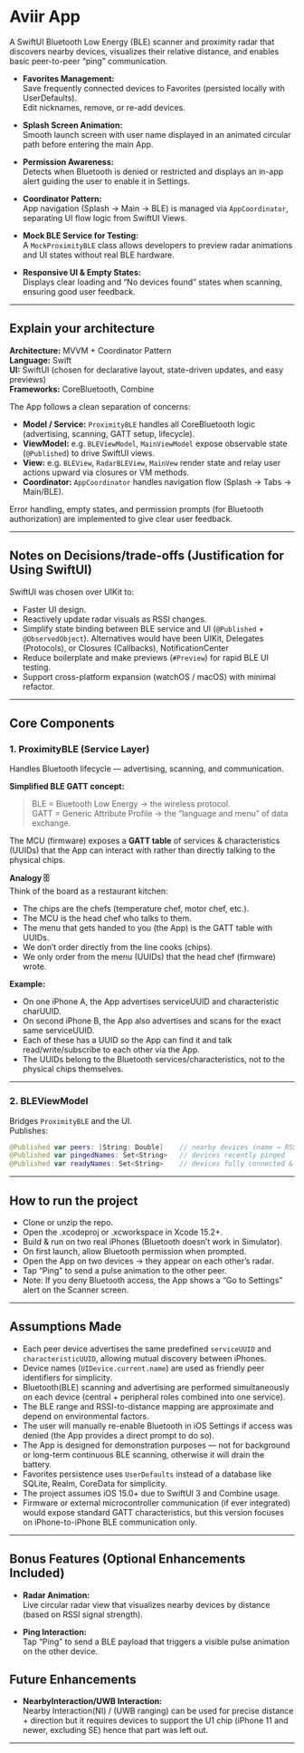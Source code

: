 # Aviir App

A SwiftUI Bluetooth Low Energy (BLE) scanner and proximity radar that discovers nearby devices, visualizes their relative distance, and enables basic peer-to-peer “ping” communication.

- **Favorites Management:**  
  Save frequently connected devices to Favorites (persisted locally with UserDefaults).  
  Edit nicknames, remove, or re-add devices.

- **Splash Screen Animation:**  
  Smooth launch screen with user name displayed in an animated circular path before entering the main App.

- **Permission Awareness:**  
  Detects when Bluetooth is denied or restricted and displays an in-app alert guiding the user to enable it in Settings.

- **Coordinator Pattern:**  
  App navigation (Splash → Main → BLE) is managed via `AppCoordinator`, separating UI flow logic from SwiftUI Views.

- **Mock BLE Service for Testing:**  
  A `MockProximityBLE` class allows developers to preview radar animations and UI states without real BLE hardware.

- **Responsive UI & Empty States:**  
  Displays clear loading and “No devices found” states when scanning, ensuring good user feedback.


---

## Explain your architecture

**Architecture:** MVVM + Coordinator Pattern  
**Language:** Swift  
**UI:** SwiftUI (chosen for declarative layout, state-driven updates, and easy previews)  
**Frameworks:** CoreBluetooth, Combine  

The App follows a clean separation of concerns:
- **Model / Service:** `ProximityBLE` handles all CoreBluetooth logic (advertising, scanning, GATT setup, lifecycle).
- **ViewModel:** e.g. `BLEViewModel`, `MainViewModel` expose observable state (`@Published`) to drive SwiftUI views.
- **View:** e.g. `BLEView`, `RadarBLEView`, `MainVew` render state and relay user actions upward via closures or VM methods.
- **Coordinator:** `AppCoordinator` handles navigation flow (Splash → Tabs → Main/BLE).

Error handling, empty states, and permission prompts (for Bluetooth authorization) are implemented to give clear user feedback.

---

## Notes on Decisions/trade-offs (Justification for Using SwiftUI)

SwiftUI was chosen over UIKit to:
- Faster UI design.
- Reactively update radar visuals as RSSI changes.
- Simplify state binding between BLE service and UI (`@Published` + `@ObservedObject`). Alternatives would have been UIKit, Delegates (Protocols), or Closures (Callbacks), NotificationCenter
- Reduce boilerplate and make previews (`#Preview`) for rapid BLE UI testing.
- Support cross-platform expansion (watchOS / macOS) with minimal refactor.

---

## Core Components

### **1. ProximityBLE (Service Layer)**
Handles Bluetooth lifecycle — advertising, scanning, and communication.

**Simplified BLE GATT concept:**
> BLE = Bluetooth Low Energy → the wireless protocol.  
> GATT = Generic Attribute Profile → the “language and menu” of data exchange.

The MCU (firmware) exposes a **GATT table** of services & characteristics (UUIDs) that the App can interact with rather than directly talking to the physical chips.

**Analogy 🗄️**  
Think of the board as a restaurant kitchen:
- The chips are the chefs (temperature chef, motor chef, etc.).
- The MCU is the head chef who talks to them.
- The menu that gets handed to you (the App) is the GATT table with UUIDs.
- We don’t order directly from the line cooks (chips).
- We only order from the menu (UUIDs) that the head chef (firmware) wrote.

**Example:**

- On one iPhone A, the App advertises serviceUUID and characteristic charUUID.
- On second iPhone B, the App also advertises and scans for the exact same serviceUUID.
- Each of these has a UUID so the App can find it and talk read/write/subscribe to each other via the App.
- The UUIDs belong to the Bluetooth services/characteristics, not to the physical chips themselves.

---

### **2. BLEViewModel**
Bridges `ProximityBLE` and the UI.  
Publishes:
```swift
@Published var peers: [String: Double]    // nearby devices (name → RSSI)
@Published var pingedNames: Set<String>   // devices recently pinged
@Published var readyNames: Set<String>    // devices fully connected & ready
```

--- 


## How to run the project
- Clone or unzip the repo.
- Open the .xcodeproj or .xcworkspace in Xcode 15.2+.
- Build & run on two real iPhones (Bluetooth doesn’t work in Simulator).
- On first launch, allow Bluetooth permission when prompted.
- Open the App on two devices → they appear on each other’s radar.
- Tap “Ping” to send a pulse animation to the other peer.
- Note: If you deny Bluetooth access, the App shows a “Go to Settings” alert on the Scanner screen.

---

## Assumptions Made

- Each peer device advertises the same predefined `serviceUUID` and `characteristicUUID`, allowing mutual discovery between iPhones.
- Device names (`UIDevice.current.name`) are used as friendly peer identifiers for simplicity.
- Bluetooth(BLE) scanning and advertising are performed simultaneously on each device (central + peripheral roles combined into one service).
- The BLE range and RSSI-to-distance mapping are approximate and depend on environmental factors.
- The user will manually re-enable Bluetooth in iOS Settings if access was denied (the App provides a direct prompt to do so).
- The App is designed for demonstration purposes — not for background or long-term continuous BLE scanning, otherwise it will drain the battery.
- Favorites persistence uses `UserDefaults` instead of a database like SQLite, Realm, CoreData for simplicity.
- The project assumes iOS 15.0+ due to SwiftUI 3 and Combine usage.
- Firmware or external microcontroller communication (if ever integrated) would expose standard GATT characteristics, but this version focuses on iPhone-to-iPhone BLE communication only.

---

## Bonus Features (Optional Enhancements Included)

- **Radar Animation:**  
  Live circular radar view that visualizes nearby devices by distance (based on RSSI signal strength).

- **Ping Interaction:**  
  Tap “Ping” to send a BLE payload that triggers a visible pulse animation on the other device.

## Future Enhancements

- **NearbyInteraction/UWB Interaction:**  
  Nearby Interaction(NI) / (UWB ranging) can be used for precise distance + direction but it requires devices to support the U1 chip (iPhone 11 and newer, excluding SE) hence that part was left out. 

---

